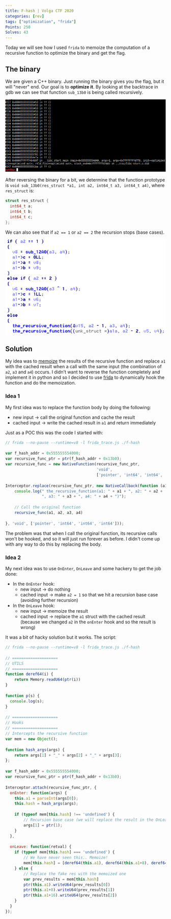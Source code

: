 ```yaml
---
title: F-hash | Volga CTF 2020
categories: [rev]
tags: ["optimization", "frida"]
Points: 250
Solves: 43
---
```


Today we will see how I used `frida` to memoize the computation of a recursive function to optimize the binary and get the flag.

## The binary
We are given a C++ binary. Just running the binary gives you the flag, but it will "never" end. Our goal is to **optimize it**.
By looking at the backtrace in gdb we can see that function `sub_13b0` is being called recursively.

![](/assets/img/2020-03-29-F-hash_gdb_recursion.png)


After reversing the binary for a bit, we determine that the function prototype is `void sub_13b0(res_struct *a1, int a2, int64_t a3, int64_t a4)`, where `res_struct` is:
```c
struct res_struct {
  int64_t a;
  int64_t b;
  int64_t c;
};
```

We can also see that if `a2 == 1` or `a2 == 2` the recursion stops (base cases).

![](/assets/img/2020-03-29-F-hash_recursive_func.png)


## Solution
My idea was to [memoize](https://en.wikipedia.org/wiki/Memoization) the results of the recursive function and replace `a1` with the cached result when a call with the same input (the combination of `a2`, `a3` and `a4`) occurs.
I didn't want to reverse the function completely and implement it in python and so I decided to use [frida](https://frida.re/) to dynamically hook the function and do the memoization.

### Idea 1
My first idea was to replace the function body by doing the following:
 - new input    -> call the original function and cache the result
 - cached input -> write the cached result in `a1` and return immediately

Just as a POC this was the code I started with:
```js
// frida --no-pause --runtime=v8 -l frida_trace.js ./f-hash

var f_hash_addr = 0x555555554000;
var recursive_func_ptr = ptr(f_hash_addr + 0x13b0);
var recursive_func = new NativeFunction(recursive_func_ptr,
                                        'void',
                                        ['pointer', 'int64', 'int64', 'int64']);

Interceptor.replace(recursive_func_ptr, new NativeCallback(function (a1, a2, a3, a4) {
    console.log(" the_recursive_function(a1: " + a1 + ", a2: " + a2 +
                ", a3: " + a3 + ", a4: " + a4 + ")");

    // Call the original function
    recursive_func(a1, a2, a3, a4)

}, 'void', ['pointer', 'int64', 'int64', 'int64']));
```


The problem was that when I call the original function, its recursive calls won't be hooked, and so it will just run forever as before. I didn't come up with any way to do this by replacing the body.

### Idea 2
My next idea was to use `OnEnter`, `OnLeave` and some hackery to get the job done:
 - In the `OnEnter` hook:
   - new input    -> do nothing
   - cached input -> make `a2 = 1` so that we hit a recursion base case (avoiding further recursion)
 - In the `OnLeave` hook:
   - new input    -> memoize the result
   - cached input -> replace the `a1` struct with the cached result (because we changed `a2` in the `onEnter` hook and so the result is wrong)

It was a bit of hacky solution but it works. The script:
```js
// frida --no-pause --runtime=v8 -l frida_trace.js ./f-hash

// ====================
// UTILS
// ====================
function deref64(i) {
    return Memory.readU64(ptr(i))
}

function p(s) {
  console.log(s);
}

// ====================
// Hooks
// ====================
// Intercepts the recursive function
var mem = new Object();

function hash_args(args) {
    return args[1] + "_" + args[2] + "_" + args[3];
};

var f_hash_addr = 0x555555554000;
var recursive_func_ptr = ptr(f_hash_addr + 0x13b0);

Interceptor.attach(recursive_func_ptr, {
  onEnter: function(args) {
    this.a1 = parseInt(args[0]);
    this.hash = hash_args(args);

    if (typeof mem[this.hash] !== 'undefined') {
        // Recursion base case (we will replace the result in the OnLeave hook)
        args[1] = ptr(1);
    }
  },

  onLeave: function(retval) {
    if (typeof mem[this.hash] === 'undefined') {
        // We have never seen this.. Memoize!
        mem[this.hash] = [deref64(this.a1), deref64(this.a1+8), deref64(this.a1+16)];
    } else {
        // Replace the fake res with the memoized one
        var prev_results = mem[this.hash]
        ptr(this.a1).writeU64(prev_results[0])
        ptr(this.a1+8).writeU64(prev_results[1])
        ptr(this.a1+16).writeU64(prev_results[2])
    }
  }
});
```
